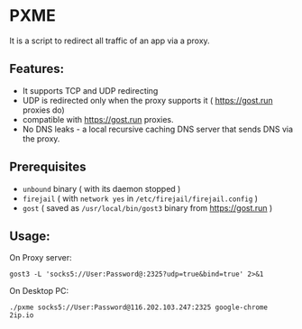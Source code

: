 # PXME

It is a script to redirect all traffic of an app via a proxy.

## Features:

- It supports TCP and UDP redirecting
- UDP is redirected only when the proxy supports it ( https://gost.run proxies do)
- compatible with https://gost.run proxies.
- No DNS leaks - a local recursive caching DNS server that sends DNS via the proxy.

## Prerequisites

- `unbound` binary ( with its daemon stopped )
- `firejail` (  with `network yes` in `/etc/firejail/firejail.config` )
- `gost` ( saved as `/usr/local/bin/gost3` binary  from https://gost.run )

## Usage:


On Proxy server:

```
gost3 -L 'socks5://User:Password@:2325?udp=true&bind=true' 2>&1
```

On Desktop PC:

```
./pxme socks5://User:Password@116.202.103.247:2325 google-chrome 2ip.io
```
